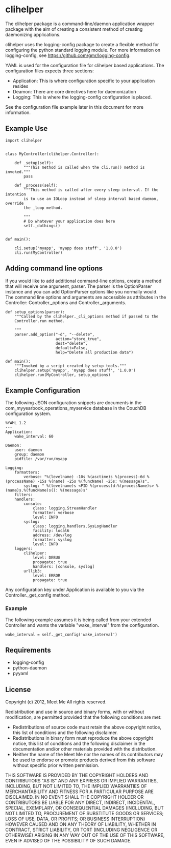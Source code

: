 # clihelper

The clihelper package is a command-line/daemon application wrapper package with
the aim of creating a consistent method of creating daemonizing applications.

clihelper uses the logging-config package to create a flexible method for
configuring the python standard logging module. For more information on
logging-config, see https://github.com/gmr/logging-config.

YAML is used for the configuration file for clihelper based applications. The
configuration files expects three sections:

- Application: This is where configuration specific to your application resides
- Deamon: There are core directives here for daemonization
- Logging: This is where the logging-config configuration is placed.

See the configuration file example later in this document for more information.

## Example Use

    import clihelper


    class MyController(clihelper.Controller):

        def _setup(self):
            """This method is called when the cli.run() method is invoked."""
            pass

        def _process(self):
            """This method is called after every sleep interval. If the intention
            is to use an IOLoop instead of sleep interval based daemon, override
            the _loop method.

            """
            # Do whatever your application does here
            self._dothings()


    def main():

        cli.setup('myapp', 'myapp does stuff', '1.0.0')
        cli.run(MyController)

## Adding command line options

If you would like to add additional command-line options, create a method that
will receive one argument, parser. The parser is the OptionParser instance and
you can add OptionParser options like you normally would. The command line options
and arguments are accessible as attributes in the Controller: Controller._options
and Controller._arguments.

    def setup_options(parser):
        """Called by the clihelper._cli_options method if passed to the
        Controller.run method.

        """
        parser.add_option("-d", "--delete",
                          action="store_true",
                          dest="delete",
                          default=False,
                          help="Delete all production data")

    def main():
        """Invoked by a script created by setup tools."""
        clihelper.setup('myapp', 'myapp does stuff', '1.0.0')
        clihelper.run(MyController, setup_options)


## Example Configuration

The following JSON configuration snippets are documents in the
com_myyearbook_operations_myservice database in the CouchDB configuration system.

    %YAML 1.2
    ---
    Application:
        wake_interval: 60

    Daemon:
        user: daemon
        group: daemon
        pidfile: /var/run/myapp

    Logging:
        formatters:
            verbose: "%(levelname) -10s %(asctime)s %(process)-6d %(processName) -15s %(name) -25s %(funcName) -25s: %(message)s",
            syslog: " %(levelname)s <PID %(process)d:%(processName)s> %(name)s.%(funcName)s(): %(message)s"
        filters:
        handlers:
            console:
                class: logging.StreamHandler
                formatter: verbose
                level: INFO
            syslog:
                class: logging.handlers.SysLogHandler
                facility: local6
                address: /dev/log
                formatter: syslog
                level: INFO
        loggers:
            clihelper:
                level: DEBUG
                propagate: true
                handlers: [console, syslog]
            urllib3:
                level: ERROR
                propagate: true

Any configuration key under Application is available to you via the Controller._get_config method.

### Example

The following example assumes it is being called from your extended Controller and wants the variable "wake_interval" from the configuration.

    wake_interval = self._get_config('wake_interval')

## Requirements

 - logging-config
 - python-daemon
 - pyyaml

## License

Copyright (c) 2012, Meet Me
All rights reserved.

Redistribution and use in source and binary forms, with or without modification,
are permitted provided that the following conditions are met:

 * Redistributions of source code must retain the above copyright notice, this
   list of conditions and the following disclaimer.
 * Redistributions in binary form must reproduce the above copyright notice,
   this list of conditions and the following disclaimer in the documentation
   and/or other materials provided with the distribution.
 * Neither the name of the Meet Me nor the names of its contributors may be used
   to endorse or promote products derived from this software without specific
   prior written permission.

THIS SOFTWARE IS PROVIDED BY THE COPYRIGHT HOLDERS AND CONTRIBUTORS "AS IS" AND
ANY EXPRESS OR IMPLIED WARRANTIES, INCLUDING, BUT NOT LIMITED TO, THE IMPLIED
WARRANTIES OF MERCHANTABILITY AND FITNESS FOR A PARTICULAR PURPOSE ARE DISCLAIMED.
IN NO EVENT SHALL THE COPYRIGHT HOLDER OR CONTRIBUTORS BE LIABLE FOR ANY DIRECT,
INDIRECT, INCIDENTAL, SPECIAL, EXEMPLARY, OR CONSEQUENTIAL DAMAGES (INCLUDING,
BUT NOT LIMITED TO, PROCUREMENT OF SUBSTITUTE GOODS OR SERVICES; LOSS OF USE,
DATA, OR PROFITS; OR BUSINESS INTERRUPTION) HOWEVER CAUSED AND ON ANY THEORY OF
LIABILITY, WHETHER IN CONTRACT, STRICT LIABILITY, OR TORT (INCLUDING NEGLIGENCE
OR OTHERWISE) ARISING IN ANY WAY OUT OF THE USE OF THIS SOFTWARE, EVEN IF
ADVISED OF THE POSSIBILITY OF SUCH DAMAGE.
